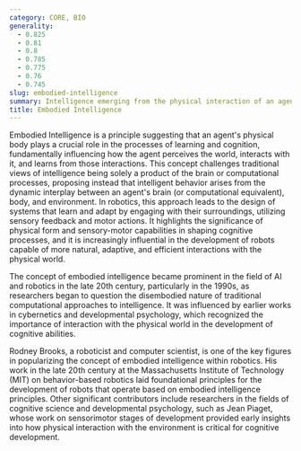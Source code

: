 ```yaml
---
category: CORE, BIO
generality:
  - 0.825
  - 0.81
  - 0.8
  - 0.785
  - 0.775
  - 0.76
  - 0.745
slug: embodied-intelligence
summary: Intelligence emerging from the physical interaction of an agent with its environment, emphasizing the importance of a body in learning and cognition.
title: Embodied Intelligence
---
```


Embodied Intelligence is a principle suggesting that an agent's physical body plays a crucial role in the processes of learning and cognition, fundamentally influencing how the agent perceives the world, interacts with it, and learns from those interactions. This concept challenges traditional views of intelligence being solely a product of the brain or computational processes, proposing instead that intelligent behavior arises from the dynamic interplay between an agent's brain (or computational equivalent), body, and environment. In robotics, this approach leads to the design of systems that learn and adapt by engaging with their surroundings, utilizing sensory feedback and motor actions. It highlights the significance of physical form and sensory-motor capabilities in shaping cognitive processes, and it is increasingly influential in the development of robots capable of more natural, adaptive, and efficient interactions with the physical world.

The concept of embodied intelligence became prominent in the field of AI and robotics in the late 20th century, particularly in the 1990s, as researchers began to question the disembodied nature of traditional computational approaches to intelligence. It was influenced by earlier works in cybernetics and developmental psychology, which recognized the importance of interaction with the physical world in the development of cognitive abilities.

Rodney Brooks, a roboticist and computer scientist, is one of the key figures in popularizing the concept of embodied intelligence within robotics. His work in the late 20th century at the Massachusetts Institute of Technology (MIT) on behavior-based robotics laid foundational principles for the development of robots that operate based on embodied intelligence principles. Other significant contributors include researchers in the fields of cognitive science and developmental psychology, such as Jean Piaget, whose work on sensorimotor stages of development provided early insights into how physical interaction with the environment is critical for cognitive development.
